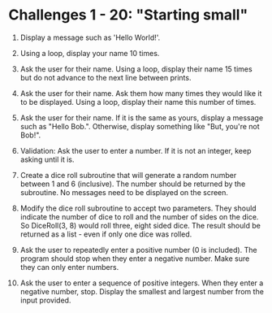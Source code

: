 # Challenges 1 - 20: "Starting small"


1.	Display a message such as 'Hello World!'.


2.	Using a loop, display your name 10 times.


3.	Ask the user for their name. Using a loop, display their name 15 times but do not advance to the next line between prints.


4.	Ask the user for their name. Ask them how many times they would like it to be displayed. Using a loop, display their name this number of times.


5.	Ask the user for their name. If it is the same as yours, display a message such as "Hello Bob.". Otherwise, display something like "But, you're not Bob!".


6.	Validation: Ask the user to enter a number. If it is not an integer, keep asking until it is.


7.	Create a dice roll subroutine that will generate a random number between 1 and 6 (inclusive). The number should be returned by the subroutine. No messages need to be displayed on the screen.
 
 
8.	Modify the dice roll subroutine to accept two parameters. They should indicate the number of dice to roll and the number of sides on the dice. So DiceRoll(3, 8) would roll three, eight sided dice. The result should be returned as a list - even if only one dice was rolled.


9.	Ask the user to repeatedly enter a positive number (0 is included). The program should stop when they enter a negative number. Make sure they can only enter numbers.


10.	Ask the user to enter a sequence of positive integers. When they enter a negative number, stop. Display the smallest and largest number from the input provided.

